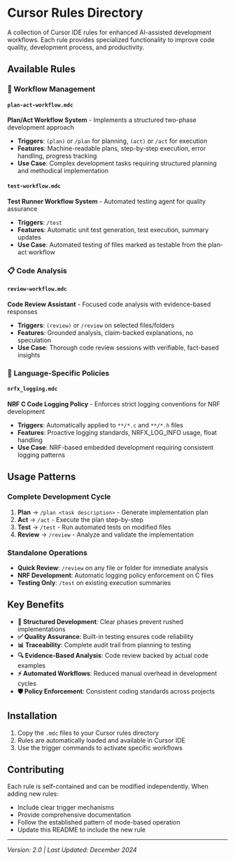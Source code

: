 # Cursor Rules Directory

A collection of Cursor IDE rules for enhanced AI-assisted development workflows. Each rule provides specialized functionality to improve code quality, development process, and productivity.

## Available Rules

### 🔄 Workflow Management

#### `plan-act-workflow.mdc`
**Plan/Act Workflow System** - Implements a structured two-phase development approach
- **Triggers**: `(plan)` or `/plan` for planning, `(act)` or `/act` for execution
- **Features**: Machine-readable plans, step-by-step execution, error handling, progress tracking
- **Use Case**: Complex development tasks requiring structured planning and methodical implementation

#### `test-workflow.mdc`
**Test Runner Workflow System** - Automated testing agent for quality assurance
- **Triggers**: `/test` 
- **Features**: Automatic unit test generation, test execution, summary updates
- **Use Case**: Automated testing of files marked as testable from the plan-act workflow

### 📋 Code Analysis

#### `review-workflow.mdc`
**Code Review Assistant** - Focused code analysis with evidence-based responses
- **Triggers**: `(review)` or `/review` on selected files/folders
- **Features**: Grounded analysis, claim-backed explanations, no speculation
- **Use Case**: Thorough code review sessions with verifiable, fact-based insights

### 🔧 Language-Specific Policies

#### `nrfx_logging.mdc`
**NRF C Code Logging Policy** - Enforces strict logging conventions for NRF development
- **Triggers**: Automatically applied to `**/*.c` and `**/*.h` files
- **Features**: Proactive logging standards, NRFX_LOG_INFO usage, float handling
- **Use Case**: NRF-based embedded development requiring consistent logging patterns

## Usage Patterns

### Complete Development Cycle
1. **Plan** → `/plan <task description>` - Generate implementation plan
2. **Act** → `/act` - Execute the plan step-by-step  
3. **Test** → `/test` - Run automated tests on modified files
4. **Review** → `/review` - Analyze and validate the implementation

### Standalone Operations
- **Quick Review**: `/review` on any file or folder for immediate analysis
- **NRF Development**: Automatic logging policy enforcement on C files
- **Testing Only**: `/test` on existing execution summaries

## Key Benefits

- **🎯 Structured Development**: Clear phases prevent rushed implementations
- **✅ Quality Assurance**: Built-in testing ensures code reliability  
- **📊 Traceability**: Complete audit trail from planning to testing
- **🔍 Evidence-Based Analysis**: Code review backed by actual code examples
- **⚡ Automated Workflows**: Reduced manual overhead in development cycles
- **🛡️ Policy Enforcement**: Consistent coding standards across projects

## Installation

1. Copy the `.mdc` files to your Cursor rules directory
2. Rules are automatically loaded and available in Cursor IDE
3. Use the trigger commands to activate specific workflows

## Contributing

Each rule is self-contained and can be modified independently. When adding new rules:
- Include clear trigger mechanisms
- Provide comprehensive documentation
- Follow the established pattern of mode-based operation
- Update this README to include the new rule

---

*Version: 2.0 | Last Updated: December 2024*